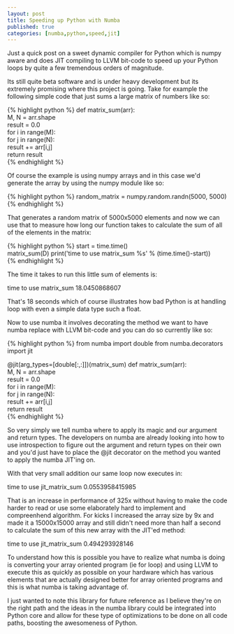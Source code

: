 ```yaml
---
layout: post
title: Speeding up Python with Numba
published: true
categories: [numba,python,speed,jit]
---
```


Just a quick post on a sweet dynamic compiler for Python which is numpy aware
and does JIT compiling to LLVM bit-code to speed up your Python loops by quite
a few tremendous orders of magnitude.

Its still quite beta software and is under heavy development but its extremely
promising where this project is going. Take for example the following simple 
code that just sums a large matrix of numbers like so: 

{% highlight python %}
def matrix_sum(arr):                                                            
    M, N = arr.shape                                                            
    result = 0.0                                                                
    for i in range(M):                                                          
        for j in range(N):                                                      
            result += arr[i,j]                                                  
    return result                
{% endhighlight %}

Of course the example is using numpy arrays and in this case we'd generate the 
array by using the numpy module like so:

{% highlight python %}
random_matrix = numpy.random.randn(5000, 5000)
{% endhighlight %}

That generates a random matrix of 5000x5000 elements and now we can use that
to measure how long our function takes to calculate the sum of all of the 
elements in the matrix:

{% highlight python %}
start = time.time()                                                             
matrix_sum(D)
print('time to use matrix_sum %s' % (time.time()-start))                        
{% endhighlight %} 

The time it takes to run this little sum of elements is:

<console>
time to use matrix_sum 18.0450868607
</console>

That's 18 seconds which of course illustrates how bad Python is at handling 
loop with even a simple data type such a float.

Now to use numba it involves decorating the method we want to have numba 
replace with LLVM bit-code and you can do so currently like so:

{% highlight python %}
from numba import double
from numba.decorators import jit

@jit(arg_types=[double[:,:]])(matrix_sum)
def matrix_sum(arr):                                                            
    M, N = arr.shape                                                            
    result = 0.0                                                                
    for i in range(M):                                                          
        for j in range(N):                                                      
            result += arr[i,j]                                                  
    return result                                                               
{% endhighlight %} 

So very simply we tell numba where to apply its magic and our argument and 
return types. The developers on numba are already looking into how to use
introspection to figure out the argument and return types on their own and 
you'd just have to place the @jit decorator on the method you wanted to apply
the numba JIT'ing on. 

With that very small addition our same loop now executes in:

<console>
time to use jit_matrix_sum 0.0553958415985
</console>

That is an increase in performance of 325x without having to make the code harder
to read or use some elaborately hard to implement and compreenhend algorithm. 
For kicks I increased the array size by 9x and made it a 15000x15000 array and 
still didn't need more than half a second to calculate the sum of this new 
array with the JIT'ed method:

<console>
time to use jit_matrix_sum 0.494293928146
</console>

To understand how this is possible you have to realize what numba is doing is
converting your array oriented program (ie for loop) and using LLVM to execute
this as quickly as possible on your hardware which has various elements that
are actually designed better for array oriented programs and this is what 
numba is taking advantage of. 

I just wanted to note this library for future reference as I believe they're on 
the right path and the ideas in the numba library could be integrated into 
Python core and allow for these type of optimizations to be done on all code 
paths, boosting the awesomeness of Python.


